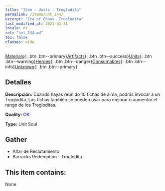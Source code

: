 ```yaml
---
title: "Item - Units - Troglodita"
permalink: /Items/unt_244/
excerpt: "Era of Chaos  Troglodita"
last_modified_at: 2021-03-31
locale: es
ref: "unt_244.md"
toc: false
classes: wide
---
```

 [Materials](/es/Items/){: .btn .btn--primary}[Artifacts](/es/Items/Artifacts/){: .btn .btn--success}[Units](/es/Items/Units/){: .btn .btn--warning}[Heroes](/es/Items/Heroes/){: .btn .btn--danger}[Consumables](/es/Items/Consumables/){: .btn .btn--info}[Unknown](/es/Items/Unknown/){: .btn .btn--primary}

## Detalles
 **Descripción:** Cuando hayas reunido 10 fichas de alma, podrás invocar a un Troglodita. Las fichas también se pueden usar para mejorar o aumentar el rango de los Trogloditas.

 **Quality:** <span style="color: #0000CD">OK</span>

 **Type:** Unit Soul

## Gather

*    Altar de Reclutamiento 
*    Barracks Redemption - Troglodita 

## This item contains:

  None

